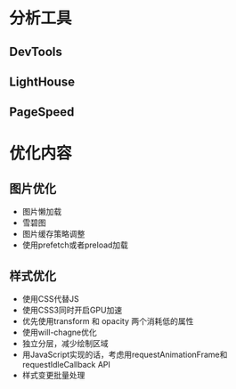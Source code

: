 # 分析工具
## DevTools

## LightHouse

## PageSpeed

# 优化内容
## 图片优化
- 图片懒加载
- 雪碧图
- 图片缓存策略调整
- 使用prefetch或者preload加载

## 样式优化
- 使用CSS代替JS
- 使用CSS3同时开启GPU加速
- 优先使用transform 和 opacity 两个消耗低的属性
- 使用will-chagne优化
- 独立分层，减少绘制区域
- 用JavaScript实现的话，考虑用requestAnimationFrame和requestIdleCallback API
- 样式变更批量处理
